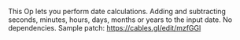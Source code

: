 This Op lets you perform date calculations.
Adding and subtracting seconds, minutes, hours, days, months or years to the input date.
No dependencies.
Sample patch: https://cables.gl/edit/mzfGGl
